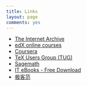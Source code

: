```yaml
---
title: Links
layout: page
comments: yes
---
```


<ul>
<li><a href="https://archive.org" target="_blank">The Internet Archive</a>
<li><a href="https://www.edx.org"target="_blank">edX online courses</a>
<li><a href="https://www.coursera.org" target="_blank">Coursera</a>
<li><a href="http://www.tug.org" target="_blan"k>TeX Users Group (TUG)</a>
<li><a href="http://www.sagemath.org" target="_blank">Sagemath</a>
<li><a href="http://it-ebooks.info/" target="_blank">IT eBooks - Free Download</a>
<li><a href="http://www.geekfan.net" target="_blank">极客范</a>
</ul>
